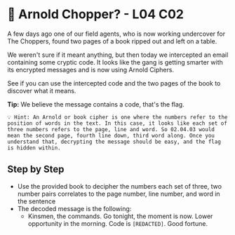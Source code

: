 # 🏰 Arnold Chopper? - L04 C02

A few days ago one of our field agents, who is now working undercover for The Choppers, found two pages of a book ripped out and left on a table.

We weren't sure if it meant anything, but then today we intercepted an email containing some cryptic code. It looks like the gang is getting smarter with its encrypted messages and is now using Arnold Ciphers.

See if you can use the intercepted code and the two pages of the book to discover what it means.

**Tip:** We believe the message contains a code, that's the flag.

```
💡 Hint: An Arnold or book cipher is one where the numbers refer to the position of words in the text. In this case, it looks like each set of three numbers refers to the page, line and word. So 02.04.03 would mean the second page, fourth line down, third word along. Once you understand that, decrypting the message should be easy, and the flag is hidden within.
```

## Step by Step

- Use the provided book to decipher the numbers each set of three, two number pairs correlates to the page number, line number, and word in the sentence
- The decoded message is the following:
    - Kinsmen, the commands. Go tonight, the moment is now. Lower opportunity in the morning. Code is `[REDACTED]`. Good fortune.
